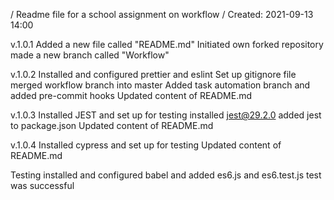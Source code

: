 / Readme file for a school assignment on workflow
/ Created: 2021-09-13 14:00

v.1.0.1 
Added a new file called "README.md"
Initiated own forked repository
made a new branch called "Workflow"

v.1.0.2
Installed and configured prettier and eslint
Set up gitignore file
merged workflow branch into master
Added task automation branch and added pre-commit hooks
Updated content of README.md

v.1.0.3
Installed JEST and set up for testing
installed jest@29.2.0
added jest to package.json
Updated content of README.md

v.1.0.4
Installed cypress and set up for testing
Updated content of README.md

Testing
installed and configured babel and added es6.js and es6.test.js
test was successful